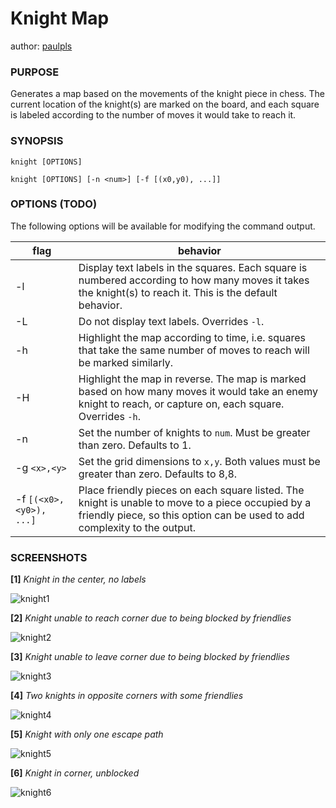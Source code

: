 # Knight Map

author: [paulpls](https://github.com/paulpls)


### PURPOSE

Generates a map based on the movements of the knight piece in chess. The current location of the knight(s) are marked on the board, and each square is labeled according to the number of moves it would take to reach it.


### SYNOPSIS

```
knight [OPTIONS]
```

```
knight [OPTIONS] [-n <num>] [-f [(x0,y0), ...]]
```


### OPTIONS (TODO)

The following options will be available for modifying the command output.

| flag                                    | behavior                                                                                                                                                                       |
|-----------------------------------------|--------------------------------------------------------------------------------------------------------------------------------------------------------------------------------|
| -l                                      | Display text labels in the squares. Each square is numbered according to how many moves it takes the knight(s) to reach it. This is the default behavior.                      |
| -L                                      | Do not display text labels. Overrides `-l`.                                                                                                                                    |
| -h                                      | Highlight the map according to time, i.e. squares that take the same number of moves to reach will be marked similarly.                                                        |
| -H                                      | Highlight the map in reverse. The map is marked based on how many moves it would take an enemy knight to reach, or capture on, each square. Overrides `-h`.                    |
| -n <num>                                | Set the number of knights to `num`. Must be greater than zero. Defaults to 1.                                                                                                  |
| -g `<x>,<y>`                              | Set the grid dimensions to `x,y`. Both values must be greater than zero. Defaults to 8,8.                                                                                      |
| -f `[(<x0>,<y0>), ...]`                   | Place friendly pieces on each square listed. The knight is unable to move to a piece occupied by a friendly piece, so this option can be used to add complexity to the output. |


### SCREENSHOTS

**[1]** *Knight in the center, no labels*

![knight1](https://user-images.githubusercontent.com/62158353/196326404-e38a6b10-4705-476c-a7e6-8a9d596c1210.png)



**[2]** *Knight unable to reach corner due to being blocked by friendlies*

![knight2](https://user-images.githubusercontent.com/62158353/196326415-230f916c-a8f2-49fa-bb21-ac0e09d72ba6.png)



**[3]** *Knight unable to leave corner due to being blocked by friendlies*

![knight3](https://user-images.githubusercontent.com/62158353/196326425-7b5e1b58-08e4-48c0-9ab6-327711eff6bf.png)



**[4]** *Two knights in opposite corners with some friendlies*

![knight4](https://user-images.githubusercontent.com/62158353/196326432-b25a76c1-5d7a-476f-826b-1f4adc7d6d40.png)



**[5]** *Knight with only one escape path*

![knight5](https://user-images.githubusercontent.com/62158353/196326441-d9e8a576-d70a-4627-8921-8eb4b74959e1.png)



**[6]** *Knight in corner, unblocked*

![knight6](https://user-images.githubusercontent.com/62158353/196326447-33f0a8c7-9d38-4cc1-8efc-9af690a828a5.png)


